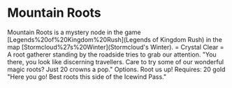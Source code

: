# Mountain Roots

Mountain Roots is a mystery node in the game [Legends%20of%20Kingdom%20Rush](Legends of Kingdom Rush) in the map [Stormcloud%27s%20Winter](Stormcloud's Winter).
= Crystal Clear =
A root gatherer standing by the roadside tries to grab our attention.
"You there, you look like discerning travellers.
Care to try some of our wonderful magic roots?
Just 20 crowns a pop."
Options.
Root us up!
Requires: 20 gold
"Here you go! Best roots this side of the Icewind Pass."